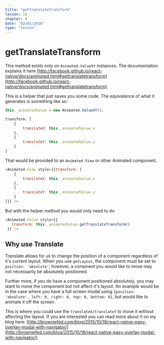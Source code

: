 ```yaml
---
title: "getTranslateTransform"
lesson: 10
chapter: 4
date: "03/01/2018"
type: "lesson"
---
```

# getTranslateTransform

This method exists only on `Animated.ValueXY` instances. The documentation explains it here [http://facebook.github.io/react-native/docs/animated.html#gettranslatetransform](http://facebook.github.io/react-native/docs/animated.html#gettranslatetransform).

This is a helper that just saves you some code. The equivalence of what it generates is something like so:

```js
this._animatedValue = new Animated.ValueXY();

transform: [
	{
		translateX: this._animatedValue.x
	},
	{
		translateY: this._animatedValue.y
	}
]

```

That would be provided to an `Animated.View` or other Animated component.

```js
<Animated.View style={{transform: [
	{
		translateX: this._animatedValue.x
	},
	{
		translateY: this._animatedValue.y
	}
]}} />
```

But with the helper method you would only need to do

```js
<Animated.Value style={{
   transform: this._animatedValue.getTranslateTransform()
 }} />
```


## Why use Translate

Translate allows for us to change the position of a component regardless of it's current layout. When you use `getLayout`, the component must be set to `position: 'absolute'`; however, a compnent you would like to move may not necessarily be absolutely positioned.

Further more, if you do have a component positioned absolutely, you may want to move the component but not affect it's layout. An example would be in the case where you have a full screen modal using `{position: 'absolute', left: 0, right: 0, top: 0, bottom: 0}`, but would like to animate it off the screen.

This is where you could use the `translateX/translateY` to move it without affecting the layout. If you are interested you can read more about it on my blog here: [http://browniefed.com/blog/2015/10/18/react-native-easy-overlay-modal-with-navigator/](http://browniefed.com/blog/2015/10/18/react-native-easy-overlay-modal-with-navigator/).
